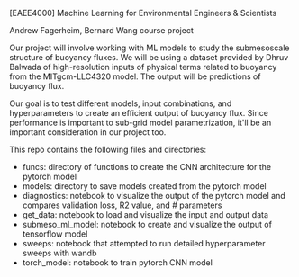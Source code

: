 [EAEE4000] Machine Learning for Environmental Engineers & Scientists

Andrew Fagerheim, Bernard Wang course project

Our project will involve working with ML models to study the submesoscale structure of buoyancy fluxes. We will be using a dataset provided by Dhruv Balwada of high-resolution inputs of physical 
terms related to buoyancy from the MITgcm-LLC4320 model. The output will be predictions of buoyancy flux.

Our goal is to test different models, input combinations, and hyperparameters to create an efficient output of buoyancy flux. Since performance is important to sub-grid model parametrization, it'll be an
important consideration in our project too. 

This repo contains the following files and directories: 
- funcs: directory of functions to create the CNN architecture for the pytorch model
- models: directory to save models created from the pytorch model
- diagnostics: notebook to visualize the output of the pytorch model and compares validation loss, R2 value, and # parameters
- get_data: notebook to load and visualize the input and output data
- submeso_ml_model: notebook to create and visualize the output of tensorflow model
- sweeps: notebook that attempted to run detailed hyperparameter sweeps with wandb
- torch_model: notebook to train pytorch CNN model
